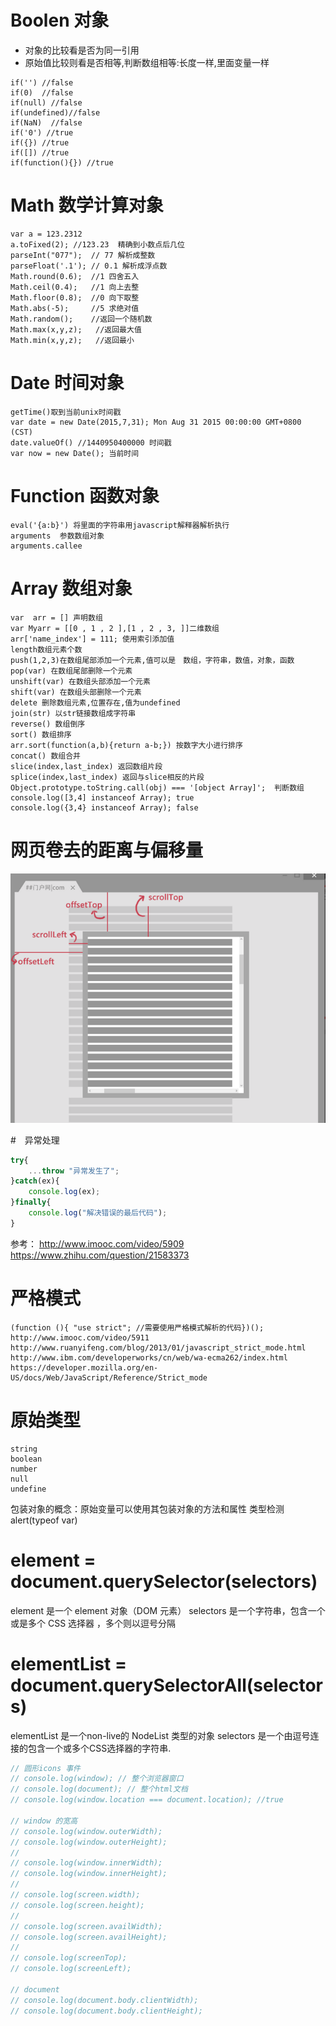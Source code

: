 # Boolen 对象
- 对象的比较看是否为同一引用
- 原始值比较则看是否相等,判断数组相等:长度一样,里面变量一样

```
if('') //false
if(0)  //false
if(null) //false
if(undefined)//false
if(NaN)  //false
if('0') //true
if({}) //true
if([]) //true
if(function(){}) //true
```

# Math 数学计算对象
```
var a = 123.2312
a.toFixed(2); //123.23  精确到小数点后几位
parseInt("077");  // 77 解析成整数
parseFloat('.1'); // 0.1 解析成浮点数
Math.round(0.6);  //1 四舍五入
Math.ceil(0.4);   //1 向上去整
Math.floor(0.8);  //0 向下取整
Math.abs(-5);     //5 求绝对值
Math.random();    //返回一个随机数
Math.max(x,y,z);   //返回最大值
Math.min(x,y,z);   //返回最小
```

# Date 时间对象
```
getTime()取到当前unix时间戳
var date = new Date(2015,7,31); Mon Aug 31 2015 00:00:00 GMT+0800 (CST)
date.valueOf() //1440950400000 时间戳
var now = new Date(); 当前时间
```
# Function 函数对象
```
eval('{a:b}') 将里面的字符串用javascript解释器解析执行
arguments  参数数组对象
arguments.callee
```

# Array 数组对象
```
var  arr = [] 声明数组
var Myarr = [[0 , 1 , 2 ],[1 , 2 , 3, ]]二维数组
arr['name_index'] = 111; 使用索引添加值
length数组元素个数
push(1,2,3)在数组尾部添加一个元素,值可以是　数组，字符串，数值，对象，函数
pop(var) 在数组尾部删除一个元素
unshift(var) 在数组头部添加一个元素
shift(var) 在数组头部删除一个元素
delete 删除数组元素,位置存在,值为undefined
join(str) 以str链接数组成字符串
reverse() 数组倒序
sort() 数组排序
arr.sort(function(a,b){return a-b;}) 按数字大小进行排序
concat() 数组合并
slice(index,last_index) 返回数组片段
splice(index,last_index) 返回与slice相反的片段
Object.prototype.toString.call(obj) === '[object Array]';  判断数组
console.log([3,4] instanceof Array); true
console.log({3,4} instanceof Array); false
```
# 网页卷去的距离与偏移量
![test](md/web/untitled.png)

#　异常处理

```javascript
try{
    ...throw "异常发生了";
}catch(ex){
    console.log(ex);
}finally{
    console.log("解决错误的最后代码");
}
```
参考：
http://www.imooc.com/video/5909   https://www.zhihu.com/question/21583373

# 严格模式
```
(function (){ "use strict"; //需要使用严格模式解析的代码})();
http://www.imooc.com/video/5911
http://www.ruanyifeng.com/blog/2013/01/javascript_strict_mode.html
http://www.ibm.com/developerworks/cn/web/wa-ecma262/index.html
https://developer.mozilla.org/en-US/docs/Web/JavaScript/Reference/Strict_mode
```

# 原始类型
```
string
boolean
number
null
undefine
```
包装对象的概念：原始变量可以使用其包装对象的方法和属性
类型检测 alert(typeof var)

# element = document.querySelector(selectors)
element 是一个 element 对象（DOM 元素）
selectors 是一个字符串，包含一个或是多个 CSS 选择器 ，多个则以逗号分隔

# elementList = document.querySelectorAll(selectors)
elementList 是一个non-live的 NodeList 类型的对象
selectors 是一个由逗号连接的包含一个或多个CSS选择器的字符串.


```js
// 圆形icons 事件
// console.log(window); // 整个浏览器窗口
// console.log(document); // 整个html文档
// console.log(window.location === document.location); //true

// window 的宽高
// console.log(window.outerWidth);
// console.log(window.outerHeight);
//
// console.log(window.innerWidth);
// console.log(window.innerHeight);
//
// console.log(screen.width);
// console.log(screen.height);
//
// console.log(screen.availWidth);
// console.log(screen.availHeight);
//
// console.log(screenTop);
// console.log(screenLeft);

// document
// console.log(document.body.clientWidth);
// console.log(document.body.clientHeight);
```

